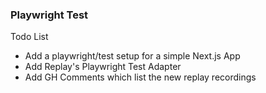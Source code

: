 ### Playwright Test

Todo List

- Add a playwright/test setup for a simple Next.js App
- Add Replay's Playwright Test Adapter
- Add GH Comments which list the new replay recordings
